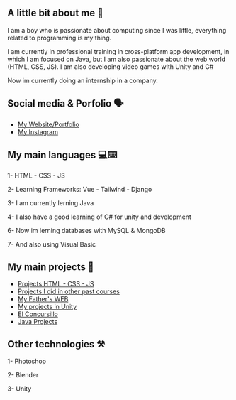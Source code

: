 ## A little bit about me 👾
<p>I am a boy who is passionate about computing since I was little, everything related to programming is my thing.</p>
<p>I am currently in professional training in cross-platform app development, in which I am focused on Java, but I am also passionate about the web world (HTML, CSS, JS). I am also developing video games with Unity and C#</p>
<p>Now im currently doing an internship in a company.</p>

## Social media & Porfolio 🗣️
- <a href="https://ribalta23.github.io/">My Website/Portfolio</a>
- <a href="https://www.instagram.com/ribalta_23/">My Instagram</a>

## My main languages 💻⌨️
<p>1- HTML - CSS - JS</p>
<p>2- Learning Frameworks: Vue - Tailwind - Django</p>
<p>3- I am currently lerning Java</p>
<p>4- I also have a good learning of C# for unity and development</p>
<p>6- Now im lerning databases with MySQL & MongoDB</p>
<p>7- And also using Visual Basic</p>

## My main projects 📂
- <a href="https://github.com/ribalta23/MyProjectsHTML-CSS-JS">Projects HTML - CSS - JS</a>
- <a href="https://github.com/ribalta23/SMX-Projects">Projects I did in other past courses</a>
- <a href="https://github.com/ribalta23/FusteriaJoanRibalta">My Father's WEB</a>
- <a href="https://github.com/ribalta23/developing-in-unity">My projects in Unity</a>
- <a href="https://github.com/ribalta23/EL_CONCURSILLO">El Concursillo</a>
- <a href="https://github.com/ribalta23/M3---PROGRAMACIO">Java Projects</a>
## Other technologies ⚒️
<p>1- Photoshop</p>
<p>2- Blender</p>
<p>3- Unity</p>
